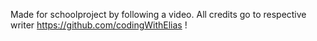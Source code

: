 Made for schoolproject by following a video.
All credits go to respective writer https://github.com/codingWithElias !
